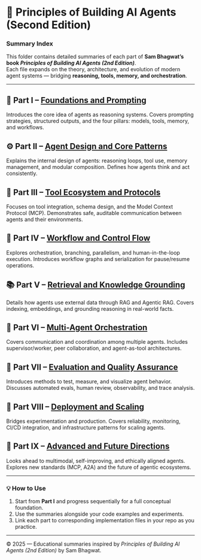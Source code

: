 # 📘 Principles of Building AI Agents (Second Edition)
### Summary Index

This folder contains detailed summaries of each part of **Sam Bhagwat’s book _Principles of Building AI Agents (2nd Edition)_**.  
Each file expands on the theory, architecture, and evolution of modern agent systems — bridging **reasoning, tools, memory, and orchestration**.

---

## 🧠 Part I – [Foundations and Prompting](./PART-01-Foundations-and-Prompting.md)
Introduces the core idea of agents as reasoning systems. Covers prompting strategies, structured outputs, and the four pillars: models, tools, memory, and workflows.

## ⚙️ Part II – [Agent Design and Core Patterns](./PART-02-Agent-Design-and-Core-Patterns.md)
Explains the internal design of agents: reasoning loops, tool use, memory management, and modular composition. Defines how agents think and act consistently.

## 🔌 Part III – [Tool Ecosystem and Protocols](./PART-03-Tool-Ecosystem-and-Protocols.md)
Focuses on tool integration, schema design, and the Model Context Protocol (MCP). Demonstrates safe, auditable communication between agents and their environments.

## 🔁 Part IV – [Workflow and Control Flow](./PART-04-Workflow-and-Control-Flow.md)
Explores orchestration, branching, parallelism, and human-in-the-loop execution. Introduces workflow graphs and serialization for pause/resume operations.

## 📚 Part V – [Retrieval and Knowledge Grounding](./PART-05-Retrieval-and-Knowledge-Grounding.md)
Details how agents use external data through RAG and Agentic RAG. Covers indexing, embeddings, and grounding reasoning in real-world facts.

## 🤝 Part VI – [Multi-Agent Orchestration](./PART-06-Multi-Agent-Orchestration.md)
Covers communication and coordination among multiple agents. Includes supervisor/worker, peer collaboration, and agent-as-tool architectures.

## 🧾 Part VII – [Evaluation and Quality Assurance](./PART-07-Evaluation-and-Quality-Assurance.md)
Introduces methods to test, measure, and visualize agent behavior. Discusses automated evals, human review, observability, and trace analysis.

## 🚀 Part VIII – [Deployment and Scaling](./PART-08-Deployment-and-Scaling.md)
Bridges experimentation and production. Covers reliability, monitoring, CI/CD integration, and infrastructure patterns for scaling agents.

## 🌌 Part IX – [Advanced and Future Directions](./PART-09-Advanced-and-Future-Directions.md)
Looks ahead to multimodal, self-improving, and ethically aligned agents. Explores new standards (MCP, A2A) and the future of agentic ecosystems.

---

### 💡 How to Use
1. Start from **Part I** and progress sequentially for a full conceptual foundation.  
2. Use the summaries alongside your code examples and experiments.  
3. Link each part to corresponding implementation files in your repo as you practice.

---

© 2025 — Educational summaries inspired by *Principles of Building AI Agents (2nd Edition)* by Sam Bhagwat.
